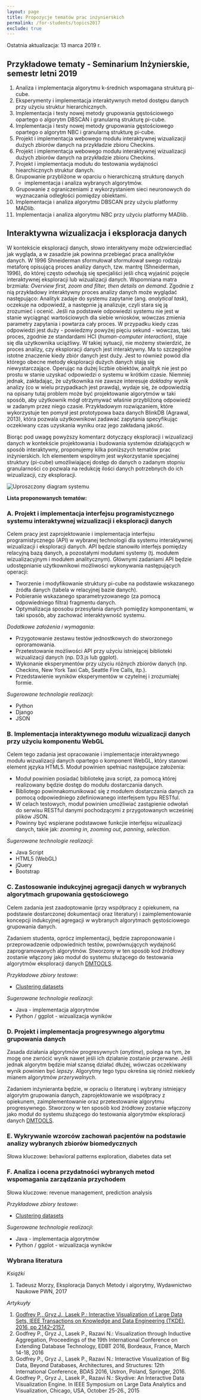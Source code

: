 ```yaml
---
layout: page
title: Propozycje tematów prac inżynierskich
permalink: /for-students/topics2017
exclude: true
---
```


Ostatnia aktualizacja: 13 marca 2019 r.


## Przykładowe tematy - Seminarium Inżynierskie, semestr letni 2019

 1. Analiza i implementacja algorytmu k-średnich wspomagana strukturą
    pi-cube.
 2. Eksperymenty i implementacja interaktywnych metod dostępu 
    danych przy użyciu struktur hierarchicznych.
 3. Implementacja i testy nowej metody grupowania gęstościowego
    opartego o algorytm DBSCAN i granularną strukturę pi-cube.
 4. Implementacja i testy nowej metody grupowania gęstościowego
    opartego o algorytm NBC i granularną strukturę pi-cube.
 5. Projekt i implementacja webowego modułu interaktywnej wizualizacji
    dużych zbiorów danych na przykładzie zbioru Checkins.
 6. Projekt i implementacja webowego modułu interaktywnej wizualizacji
    dużych zbiorów danych na przykładzie zbioru Checkins.
 7. Projekt i implementacja modułu do testowania wydajności
    hiearchicznych struktur danych.
 8. Grupowanie przybliżone w oparciu o hierarchiczną strukturę danych
    - implementacja i analiza wybranych algorytmów.
 9. Grupowanie z ograniczeniami z wykorzystaniem sieci neuronowych do
    wyznaczania odległości pomiędzy obiektami.
10. Implementacja i analiza algorytmu DBSCAN przy użyciu platformy MADlib.
11. Implementacja i analiza algorytmu NBC przy użyciu platformy
    MADlib.





## Interaktywna wizualizacja i eksploracja danych

W kontekście eksploracji danych, słowo interaktywny może
odzwierciedlać jak wygląda, a w zasadzie jak powinna przebiegać praca
analityków danych. W 1996 Shneiderman sformułował sformułował swego
rodzaju metaforę opisującą proces analizy danych, tzw. mantrę
(Shneiderman, 1996), do której często odwołują się specjaliści jeśli
chcą wyjaśnić pojęcie interaktywnej eksploracji lub wizualizacji
danych. Wspomniana matra brzmiała: *Overview first, zoom and filter,
then details on demand*. Zgodnie z nią przykładowy interaktywny proces
analizy danych może wyglądać następująco: Analityk zadaje do systemu
zapytanie (ang. *analytical task*), oczekuje na odpowiedź, a następnie ją
analizuje, czyli stara się ją zrozumieć i ocenić. Jeśli na podstawie
odpowiedzi systemu nie jest w stanie wyciągnąć wartościowych dla
siebie wniosków, wówczas zmienia parametry zapytania i powtarza cały
proces. W przypadku kiedy czas odpowiedzi jest duży - powiedzmy
powyżej pięciu sekund - wówczas, taki proces, zgodnie ze standardami
HCI (*human-computer interaction*), staje się dla użytkownika
uciążliwy. W takiej sytuacji, nie możemy stwierdzić, że proces
analizy, czy eksploracji danych jest interaktywny. Ma to szczególne
istotne znaczenie kiedy zbiór danych jest duży. Jest to również powód
dla którego obecne metody eksploracji dużych danych stają się
niewystarczające. Operując na dużej liczbie obiektów, analityk nie
jest po prostu w stanie uzyskać odpowiedzi o systemu w krótkim czasie.
Niemniej jednak, zakładając, że użytkownika nie zawsze interesuje
*dokładny* wynik analizy (co w wielu przypadkach jest prawdą), wydaje
się, że odpowiedzią na opisany tutaj problem może być projektowanie
algorytmów w taki sposób, aby użytkownik mógł otrzymywać właśnie
przybliżoną odpowiedź w zadanym przez niego czasie.  Przykładowym
rozwiązaniem, które wykorzystuje ten pomysł jest prototypowa baza
danych BlinkDB (Agrawal, 2013), która pozwala użytkownikowi zadawać
zapytania specyfikując oczekiwany czas uzyskania wyniku oraz jego
zakładaną jakość.

Biorąc pod uwagę powyższy komentarz dotyczący eksploracji i
wizualizacji danych w kontekście projektowania i budowania systemów
działających w sposób interaktywny, proponujemy kilka
poniższych tematów prac inżynierskich.
Ich elementem wspólnym jest wykorzystanie specjalnej struktury
(pi-cube)
umożliwiającej dostęp do danych o zadanym stopniu granularności co
pozwala na redukcję ilości danych potrzebnych do ich wizualizacji, czy
eksploracji.

![Uproszczony diagram systemu]({{site.url}}/files/diagram-2017.png)

**Lista proponowanych tematów:**

<h3> A. Projekt i implementacja interfejsu programistycznego systemu
     interaktywnej wizualizacji i eksploracji danych</h3>

Celem pracy jest zaprojektowanie i implementacja interfejsu programistycznego
(API) w wybranej technologii dla systemu interaktywnej wizualizacji i
eksploracji danych. API będzie stanowiło interfejs pomiędzy relacyjną
bazą danych, a pozostałymi modułami systemy (tj. modułem
wizualizacyjnym i modułem analitycznym). Głównymi zadaniami API będzie
udostępnianie użytkownikowi możliwości wykonywania następujących operacji:

* Tworzenie i modyfikowanie struktury pi-cube na podstawie wskazanego
  źródła danych (tabela w relacyjnej bazie danych).
* Pobieranie wskazanego sparametryzowanego (za pomocą odpowiedniego
  filtra) fragmentu danych.
* Optymalizacja sposobu przesyłania danych pomiędzy komponentami, w
  taki sposób, aby zachować interaktywność systemu.

*Dodatkowe założenia i wymagania*:

* Przygotowanie zestawu testów jednostkowych do stworzonego oproramowania.
* Przetestowanie możliwości API przy użyciu istniejącej biblioteki
  wizualizacji danych (np. D3.js lub ggplot).
* Wykonanie eksperymentów przy użyciu różnych zbiorów danych (np. Checkins,
  New York Taxi Cab, Seattle Fire Calls, itp.).
* Przedstawienie wyników eksperymentów w czytelnej i zrozumiałej formie.

*Sugerowane technologie realizacji*:

* Python
* Django
* JSON

<h3> B. Implementacja interaktywnego modułu wizualizacji danych przy użyciu
     komponentu WebGL</h3>
     
Celem tego zadania jest opracowanie i implementacje interaktywnego modułu
wizualizacji danych opartego o komponent WebGL, który stanowi element
języka HTML5. Moduł powinien spełniać następujace założenia:

* Moduł powinien posiadać bibliotekę java script, za pomocą której realizowany
  będzie dostęp do modułu dostarczania danych.
* Bibliotego powinnakomunikować się z modułem dostarczania danych za pomocą
  odpowiedniego zdefiniowanego interfejsem typu RESTful.
* W celach testowych, moduł powinien umożliwiać zastąpienie odwołań do
  serwisu RESTful danymi pochodzącymi z przygotowanych wcześniej 
  plików JSON.
* Powinny być wspierane podstawowe funkcjie interfejsu wizualizacji danych,
  takie jak: *zooming in*, *zooming out*, *panning*, *selection*.

*Sugerowane technologie realizacji*:

* Java Script
* HTML5 (WebGL)
* jQuery
* Bootstrap

<h3> C. Zastosowanie indukcyjnej agregacji danych w wybranych algorytmach
     grupowania gęstościowego</h3>

Celem zadania jest zaadoptowanie (przy współpracy z opiekunem, na podstawie
dostarczonej dokumentacji oraz literatury) i zaimplementowanie koncepcji indukcyjnej
agregacji w wybranych algorytmach gęstościowego grupowania danych.

Zadaniem studenta, oprócz implementacji, będzie zaproponowanie i przeprowadzenie
odpowiednich testów, powrównujących wydajność zaprogramowanych algorytmów. 
Stworzony w ten sposób kod źródłowy  zostanie włączony jako moduł do systemu
służącego do testowania algorytmów eksploracji
danych [DMTOOLS](https://github.com/piotrlasek/clustering).

*Przykładowe zbiory testowe*:

* [Clustering datasets](https://cs.joensuu.fi/sipu/datasets/)

*Sugerowane technologie realizacji*:

* Java - implementacja algorytmów
* Python / ggplot - wizualizacja wyników

<h3> D. Projekt i implementacja progresywnego algorytmu grupowania danych</h3>

Zasada działania algorytmów progresywnych (*anytime*), polega na tym, że mogę one
zwrócić wynik nawet jeśli ich działanie zostanie przerwane. Jeśli jednak algorytm
będzie miał szansę działać dłużej, wówczas oczekiwany wynik powinien być *lepszy*.
Algorytmy tego typu okreśna się rónież niekiedy mianem algorytmów *przerywalnych*.

Zadaniem inżynieranta będzie, w opraciu o literaturę i wybrany istniejący algorytm
grupowania danych, zaprojektowanie we współpracy z opiekunem, zaimplementowanie 
oraz przetestowanie algorytmu progresywnego. Stworzony w ten sposób kod źródłowy
zostanie włączony jako moduł do systemu służącego do testowania algorytmów eksploracji
danych [DMTOOLS](https://github.com/piotrlasek/clustering).

<h3>E. Wykrywanie wzorców zachowań pacjentów na podstawie analizy wybranych zbiorów biomedycznych</h3>

Słowa kluczowe: behavioral patterns exploration, diabetes data set

<h3>F. Analiza i ocena przydatności wybranych metod wspomagania zarządzania przychodem</h3>

Słowa kluczowe: revenue management, prediction analysis

*Przykładowe zbiory testowe*:

* [Clustering datasets](https://cs.joensuu.fi/sipu/datasets/)

*Sugerowane technologie realizacji*:

* Java - implementacja algorytmów
* Python / ggplot - wizualizacja wyników

### Wybrana literatura

*Książki*

1. Tadeusz Morzy, Eksploracja Danych Metody i algorytmy, Wydawnictwo Naukowe PWN, 2017

*Artykuyły*
1. [Godfrey P., Gryz J., Lasek P.: Interactive Visualization of Large Data Sets, IEEE Transactions on Knowledge and Data Engineering (TKDE), 2016, pp 2142–2157.](http://ieeexplore.ieee.org/xpl/topAccessedArticles.jsp?punumber=69&topArticlesDate=July+2016)
2. Godfrey P., Gryz J., Lasek P., Razavi N.: Visualization through Inductive Aggregation, Proceedings of the 19th International Conference on Extending Database Technology, EDBT 2016, Bordeaux, France, March 14-18, 2016
3. Godfrey P., Gryz J., Lasek P., Razavi N.: Interactive Visualization of Big Data, Beyond Databases, Architectures, and Structures: 12th International Conference, BDAS 2016, Ustron, Poland, Springer, 2016.
4. Godfrey P., Gryz J., Lasek P., Razavi N.: Skydive: An Interactive Data Visualization Engine.  In IEEE Symposium on Large Data Analytics and Visualization, Chicago, USA, October 25-26., 2015
